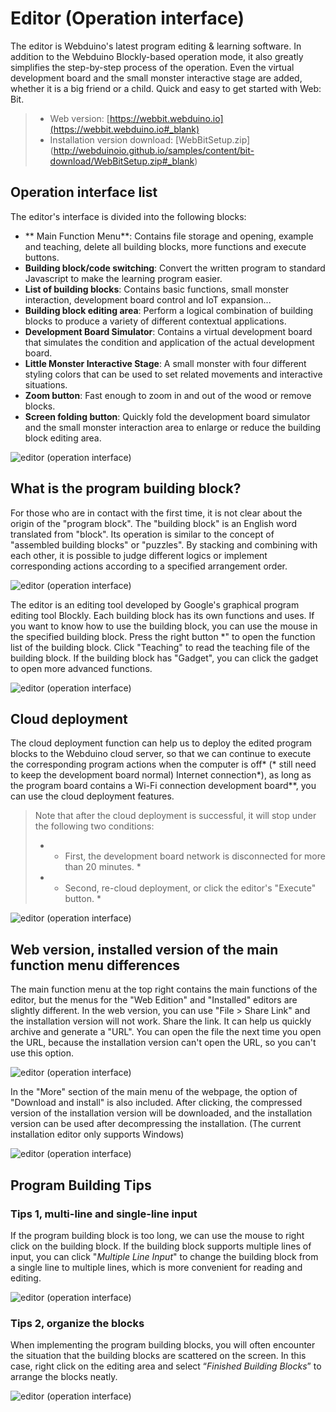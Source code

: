 # Editor (Operation interface)

The editor is Webduino's latest program editing & learning software. In addition to the Webduino Blockly-based operation mode, it also greatly simplifies the step-by-step process of the operation. Even the virtual development board and the small monster interactive stage are added, whether it is a big friend or a child. Quick and easy to get started with Web: Bit.

> - Web version: [https://webbit.webduino.io](https://webbit.webduino.io#_blank)
> - Installation version download: [WebBitSetup.zip] (http://webduinoio.github.io/samples/content/bit-download/WebBitSetup.zip#_blank)

## Operation interface list

The editor's interface is divided into the following blocks:

- ** Main Function Menu**: Contains file storage and opening, example and teaching, delete all building blocks, more functions and execute buttons.
- **Building block/code switching**: Convert the written program to standard Javascript to make the learning program easier.
- **List of building blocks**: Contains basic functions, small monster interaction, development board control and IoT expansion...
- **Building block editing area**: Perform a logical combination of building blocks to produce a variety of different contextual applications.
- **Development Board Simulator**: Contains a virtual development board that simulates the condition and application of the actual development board.
- **Little Monster Interactive Stage**: A small monster with four different styling colors that can be used to set related movements and interactive situations.
- **Zoom button**: Fast enough to zoom in and out of the wood or remove blocks.
- **Screen folding button**: Quickly fold the development board simulator and the small monster interaction area to enlarge or reduce the building block editing area.

![editor (operation interface)](../images/zh-tw/docs/webbit/info/interface-01.jpg)

## What is the program building block?

For those who are in contact with the first time, it is not clear about the origin of the "program block". The "building block" is an English word translated from "block". Its operation is similar to the concept of "assembled building blocks" or "puzzles". By stacking and combining with each other, it is possible to judge different logics or implement corresponding actions according to a specified arrangement order.

![editor (operation interface)](../images/zh-tw/docs/webbit/info/interface-02.gif)

The editor is an editing tool developed by Google's graphical program editing tool Blockly. Each building block has its own functions and uses. If you want to know how to use the building block, you can use the mouse in the specified building block. Press the right button *" to open the function list of the building block. Click "Teaching" to read the teaching file of the building block. If the building block has "Gadget", you can click the gadget to open more advanced functions.

![editor (operation interface)](../images/zh-tw/docs/webbit/info/interface-03.jpg)

## Cloud deployment

The cloud deployment function can help us to deploy the edited program blocks to the Webduino cloud server, so that we can continue to execute the corresponding program actions when the computer is off* (* still need to keep the development board normal) Internet connection*), as long as the program board contains a Wi-Fi connection development board**, you can use the cloud deployment features.

> Note that after the cloud deployment is successful, it will stop under the following two conditions:
> - * First, the development board network is disconnected for more than 20 minutes. *
> - * Second, re-cloud deployment, or click the editor's "Execute" button. *

![editor (operation interface)](../images/zh-tw/docs/webbit/info/interface-06.jpg)

## Web version, installed version of the main function menu differences

The main function menu at the top right contains the main functions of the editor, but the menus for the "Web Edition" and "Installed" editors are slightly different. In the web version, you can use "File > Share Link" and the installation version will not work. Share the link. It can help us quickly archive and generate a "URL". You can open the file the next time you open the URL, because the installation version can't open the URL, so you can't use this option.

![editor (operation interface)](../images/zh-tw/docs/webbit/info/interface-04.jpg)

In the "More" section of the main menu of the webpage, the option of "Download and install" is also included. After clicking, the compressed version of the installation version will be downloaded, and the installation version can be used after decompressing the installation. (The current installation editor only supports Windows)

![editor (operation interface)](../images/zh-tw/docs/webbit/info/interface-05.jpg)

## Program Building Tips

### Tips 1, multi-line and single-line input

If the program building block is too long, we can use the mouse to right click on the building block. If the building block supports multiple lines of input, you can click "*Multiple Line Input*" to change the building block from a single line to multiple lines, which is more convenient for reading and editing.

![editor (operation interface)](../images/zh-tw/docs/webbit/info/interface-07.gif)

### Tips 2, organize the blocks

When implementing the program building blocks, you will often encounter the situation that the building blocks are scattered on the screen. In this case, right click on the editing area and select “*Finished Building Blocks*” to arrange the blocks neatly.

![editor (operation interface)](../images/zh-tw/docs/webbit/info/interface-08.gif)